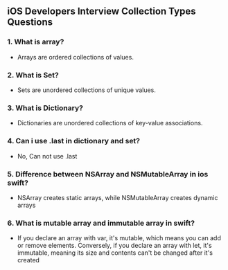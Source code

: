 ## iOS Developers Interview Collection Types Questions

### 1. What is array?
  - Arrays are ordered collections of values.
    
### 2. What is Set?
  - Sets are unordered collections of unique values.
    
### 3. What is Dictionary?
  - Dictionaries are unordered collections of key-value associations.

### 4. Can i use .last in dictionary and set?
  - No, Can not use .last

### 5. Difference between NSArray and NSMutableArray in ios swift?
  - NSArray creates static arrays, while NSMutableArray creates dynamic arrays

### 6. What is mutable array and immutable array in swift?
  - If you declare an array with var, it's mutable, which means you can add or remove elements. Conversely, if you declare an array with let, it's immutable, meaning its size and contents can't be changed after it's created
